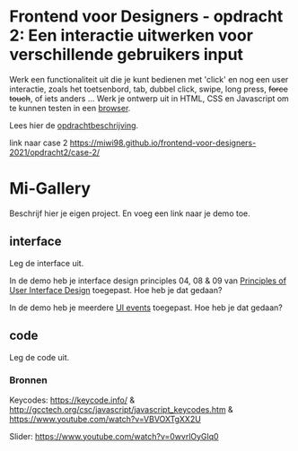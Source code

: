 # Frontend voor Designers - opdracht 2: Een interactie uitwerken voor verschillende gebruikers input

Werk een functionaliteit uit die je kunt bedienen met 'click' en nog een user interactie, zoals het toetsenbord, tab, dubbel click, swipe, long press, <del>force touch</del>, of iets anders ... Werk je ontwerp uit in HTML, CSS en Javascript om te kunnen testen in een [browser](https://en.m.wikipedia.org/wiki/List_of_web_browsers).

Lees hier de [opdrachtbeschrijving](./opdrachtbeschrijving.md).

link naar case 2
https://miwi98.github.io/frontend-voor-designers-2021/opdracht2/case-2/ 

# Mi-Gallery
Beschrijf hier je eigen project.
En voeg een link naar je demo toe.

## interface
Leg de interface uit.

In de demo heb je interface design principles 04, 08 & 09 van [Principles of User Interface Design](http://bokardo.com/principles-of-user-interface-design/) toegepast. Hoe heb je dat gedaan?

In de demo heb je meerdere [UI events](https://developer.mozilla.org/en-US/docs/Web/API/UIEvent) toegepast. Hoe heb je dat gedaan?

## code
Leg de code uit.

### Bronnen
Keycodes: https://keycode.info/ & http://gcctech.org/csc/javascript/javascript_keycodes.htm & https://www.youtube.com/watch?v=VBVOXTgXX2U

Slider: https://www.youtube.com/watch?v=0wvrlOyGlq0

